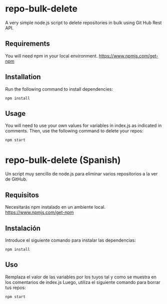 # repo-bulk-delete
A very simple node.js script to delete repositories in bulk using Git Hub Rest API.

## Requirements
You will need npm in your local environment.
https://www.npmjs.com/get-npm

## Installation
Run the following command to install dependencies:
```
npm install
```

## Usage
You will need to use your own values for variables in index.js as indicated in comments. 
Then, use the following command to delete your repos:
```
npm start
```

# repo-bulk-delete (Spanish)
Un script muy sencillo de node.js para eliminar varios repositorios a la ver de GitHub.

## Requisitos
Necesitarás npm instalado en un ambiente local.
https://www.npmjs.com/get-npm

## Instalación
Introduce el siguiente comando para instalar las dependencias:
```
npm install
```

## Uso
Remplaza el valor de las variables por los tuyos tal y como se muestra en los comentarios de index.js
Luego, utiliza el siguiente comando para borrar tus repos:
```
npm start
```
